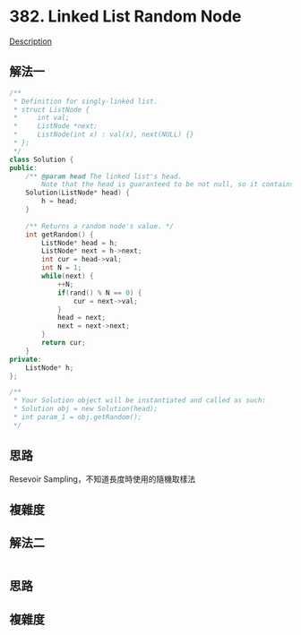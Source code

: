 # 382. Linked List Random Node 

[Description](https://leetcode.com/problems/linked-list-random-node/discuss/)

## 解法一
```C++
/**
 * Definition for singly-linked list.
 * struct ListNode {
 *     int val;
 *     ListNode *next;
 *     ListNode(int x) : val(x), next(NULL) {}
 * };
 */
class Solution {
public:
    /** @param head The linked list's head.
        Note that the head is guaranteed to be not null, so it contains at least one node. */
    Solution(ListNode* head) {
        h = head;
    }
    
    /** Returns a random node's value. */
    int getRandom() {
        ListNode* head = h;
        ListNode* next = h->next;
        int cur = head->val;
        int N = 1;
        while(next) {
            ++N;
            if(rand() % N == 0) {
                cur = next->val;
            }
            head = next;
            next = next->next;
        }
        return cur;
    }
private:
    ListNode* h;
};

/**
 * Your Solution object will be instantiated and called as such:
 * Solution obj = new Solution(head);
 * int param_1 = obj.getRandom();
 */
```

## 思路
Resevoir Sampling，不知道長度時使用的隨機取樣法

## 複雜度

## 解法二
```C++
```
## 思路

## 複雜度